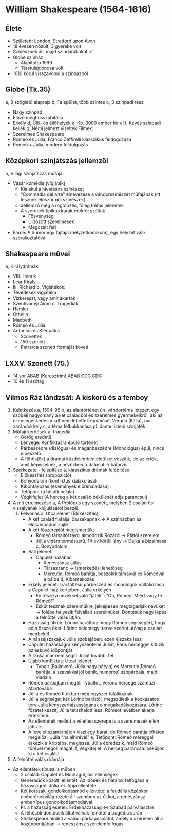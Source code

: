 # William Shakespeare (1564-1616)
## Élete
- Született: London, Stratford upon Avon
- 18 évesen nősült, 3 gyereke volt
- Színésznek áll, majd színdarabokat írt 
- Globe színház
  - Alapította 1599
  - Társtulajdonosa volt
- 1610 körül visszavonul a színházból
## Globe (Tk.35)
a, 8 szögletű alaprajz
b, Fa épület, több szintes
c, 3 színpadi rész
  - Nagy színpad
  - Előző meghosszabítása
  - Erkély
d, Ülő- és állóhelyek
e, Kb. 3000 ember fér el
f, Kevés színpadi kellék
g, Némi jelmezt viseltek
Filmek: 
- Szerelmes Shakespeare
- Rómeó és Júlia, Franco Zeffirelli klasszikus feldogozása
- Rómeó + Júlia, modern feldolgozás
## Középkori színjátszás jellemzői
a, Világi színjátszás műfajai
  - Vásár komédia (vígjáték)
    - Kialakul a hivatásos színészet
    - "Commedia del arte" elnevezése a vándorszínészet műfajának (itt lesznek először női színészek)
    - Jellemző még a rögtönzés, főleg tréfás jelenetek
    - A szerepek tipikus karakterekről szóltak
      - Fősvénység
      - Üldözött szerelmesek
      - Megcsalt férj
  - Farce: A humor egy fajtája (helyzetkomikum), egy helyzet válik szórakoztatóvá 
## Shakespeare művei
a, Királydrámák
  - VIII. Henrik
  - Lear Király
  - III. Richárd
b, Vígjátékok:
  - Tévedések vígjátéka
  - Vízkereszt, vagy amit akartak
  - Szentivánéji Álom
c, Tragédiák
  - Hamlet
  - Othello
  - Macbeth
  - Rómeó és Júlia
  - Antonius és Kleopátra
    - Szonettek
    - 150 szonett
    - Petrarca szonett formáját követi
## LXXV. Szonett (75.)
- 14 sor
  ABAB (Keresztrím)
  ABAB
  CDC
  CDC
- 10 és 11 szótag
## Vilmos Ráz lándzsát: A kiskorú és a femboy
1. Keletkezés
  a, 1594-96
  b, az alaptörténet ún. vándortéma létezett egy szóbeli hagyomány a két családból és szerelmes gyermekeikről, aki az ellenségeskedés miatt nem lehettek egymásé. Verona (Itália), mai zarándokhely
  c, a téma felbukkanása
    pl. dante: isteni színjáték 
2. Műfaji kérdések
  a, tragédia
    - Görög eredetű
    - Lényege: Konfliktusra épülő történet 
    - Párbeszédre (dialógus) és magánbeszédre (Monológus) épül, nincs elbeszélő
    - A főhős(ök) a drámai küzdelemben életüket veszítik, de az érték, amit képviselnek, a nézőkben tudatosul -> katarzis 
3. Szerkezete - felépítése
  a, klasszikus drámák felépítése
    - Előkészítés (propozíció)
    - Bonyodalom (konfliktus kialakulása)
    - Kibontakozás (események előrehaladása)
    - Tetőpont (a hősök halála)
    - Végkifejlet (A herceg a két család békülését adja parancsul)
4. A mű értelmezése
  a, A Prológus egy szonett, melyben 2 család ősi viszályának kiújulásáról beszél.
    1. Felvonás
      a, Utcajelenet (Előkészítés)
        - A két család fiataljai összekapnak -> A színházban az előszínpadon zajlik
        - A két főszereplőt megismerjük:
          - Rómeó társaitól távol álmodozik Rózáról -> Plátói szerelem
          - Júlia vidám természetű, 14 év körüli lány -> Dajka a bizalmasa
      c, Bonyodalom
        - Báli jelenet
          - Capulet házában
            - Reneszánsz stílus
            - Társas tánc -> ismerkedési lehetőség
            - Mercutio, Rómeó barátja, beszökik társaival és Rómeóval a bálba
      d, Kibontakozás
        - Erkély jelenet: lírai töltésű párbeszéd és monológok váltakozása a Capulet-ház kertjében, Júlia erkélyén
          - Fő része a nevekkel való "játék"; "Oh, Rómeó! Miért vagy te Rómeó!"
          - Esküt tesznek szerelmükre, jelképesen megtagadják nevüket -> fölébe helyezik felvállalt szerelmüket. Döntésük nagy lépés a felnőtté válás útján. 
        - Házasság titkon: Lőrinc baráthoz megy Rómeó segítségért, hogy adja össze őket. Lőrinc belemegy: terve szerint utólag a család megbékél
        - A nászéjszakájuk Júlia szobájában, ezen éjszaka lesz
        - Capulet házasságra kényszerítené Júliát, Paris herceggel kitűzik az esküvő időpontját
        - A Dajka már nem segíti Júliát tovább, fél
        - Újabb konfliktus: Utcai jelenet:
          - Tybalt (Bajkeverő, Júlia nagy bátyja) és Mercutio(Rómeó barátja, a szavakkal jól bánik, humoros) szópárbaja, majd viadala
        - Rómeó párbajban megöli Tybaltot, Verona hercege száműzi Mantovába
        - Júlia és Rómeó titokban még egyszer találkoznak
        - Júlia segítséget kér Lőrinc baráttól, megszületik a kockázatos terv Júlia kényszerházasságának a megakadályozására. Lőrinc főzetet készít, Júlia tetszhalott lesz, Rómeót levélben akarja értesíteni.
        - Az ellentétek mellett a véletlen szerepe is a szerelmesek ellen játszik.
        - A levelet szamárháton viszi egy barát, de Rómeó barátja lóháton megelőzi, Júlia "halálhírével"
      e, Tetőpont: Rómeó méreggel érkezik a Kriptába, megissza, Júlia ébredezik, majd Rómeó tőrével megöli magát.
      f, Végkifejlet: A herceg parancsa: béküljön ki a két család
5. A felnőtté válás drámája
- Az ellentétek típusai a műben
  - 2 család: Capulet és Montagul, ősi ellenségek
  - Generációk közötti ellentét: Az idősek és fiatalok felfogása a házasságról: Júlia <-> Apja ellentéte
  - Két korszak, gondolkodásmód ellentéte: a feudális középkor emberénekvilágnézete áll szemben az új kor, a reneszánsz embertípus gondolkodásmódjával.
  - Pl. a házasság esetén: Érdekházasság <-> Szabad párválasztás
  - A főhősök döntéseik által válnak felnőtté a tragédia során 
  - Shakespeare hirdeti  a valódi párkapcsolatot, amely a szerelem áll a középpontjában -> reneszánsz szerelemfelfogás
